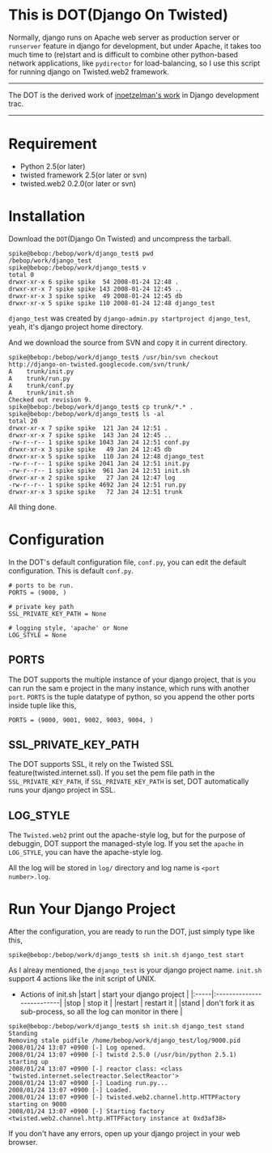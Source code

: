 # This is DOT(Django On Twisted) #

Normally, django runs on Apache web server as production server or `runserver` feature in django for development, but under Apache, it takes too much time to (re)start and is difficult to combine other python-based network applications, like `pydirector` for load-balancing, so I use this script for running django on Twisted.web2 framework.


---

The DOT is the derived work of [jnoetzelman's work](http://code.djangoproject.com/ticket/172) in Django development trac.

---


# Requirement #
  * Python 2.5(or later)
  * twisted framework 2.5(or later or svn)
  * twisted.web2 0.2.0(or later or svn)

# Installation #
Download the `DOT`(Django On Twisted) and uncompress the tarball.
```
spike@bebop:/bebop/work/django_test$ pwd
/bebop/work/django_test
spike@bebop:/bebop/work/django_test$ v
total 0
drwxr-xr-x 6 spike spike  54 2008-01-24 12:48 .
drwxr-xr-x 7 spike spike 143 2008-01-24 12:45 ..
drwxr-xr-x 3 spike spike  49 2008-01-24 12:45 db
drwxr-xr-x 5 spike spike 110 2008-01-24 12:48 django_test
```
`django_test` was created by `django-admin.py startproject django_test`, yeah, it's django project home directory.

And we download the source from SVN and copy it in current directory.
```
spike@bebop:/bebop/work/django_test$ /usr/bin/svn checkout http://django-on-twisted.googlecode.com/svn/trunk/ 
A    trunk/init.py
A    trunk/run.py
A    trunk/conf.py
A    trunk/init.sh
Checked out revision 9.
spike@bebop:/bebop/work/django_test$ cp trunk/*.* .
spike@bebop:/bebop/work/django_test$ ls -al
total 20
drwxr-xr-x 7 spike spike  121 Jan 24 12:51 .
drwxr-xr-x 7 spike spike  143 Jan 24 12:45 ..
-rw-r--r-- 1 spike spike 1043 Jan 24 12:51 conf.py
drwxr-xr-x 3 spike spike   49 Jan 24 12:45 db
drwxr-xr-x 5 spike spike  110 Jan 24 12:48 django_test
-rw-r--r-- 1 spike spike 2041 Jan 24 12:51 init.py
-rw-r--r-- 1 spike spike  961 Jan 24 12:51 init.sh
drwxr-xr-x 2 spike spike   27 Jan 24 12:47 log
-rw-r--r-- 1 spike spike 4692 Jan 24 12:51 run.py
drwxr-xr-x 3 spike spike   72 Jan 24 12:51 trunk
```

All thing done.

# Configuration #
In the DOT's default configuration file, `conf.py`, you can edit the default configuration. This is default `conf.py`.
```
# ports to be run.
PORTS = (9000, )

# private key path
SSL_PRIVATE_KEY_PATH = None

# logging style, 'apache' or None
LOG_STYLE = None
```

## PORTS ##
The DOT supports the multiple instance of your django project, that is you can run the sam e project in the many instance, which runs with another `port`. `PORTS` is the tuple datatype of python, so you append the other ports inside tuple like this,
```
PORTS = (9000, 9001, 9002, 9003, 9004, )
```

## SSL\_PRIVATE\_KEY\_PATH ##
The DOT supports SSL, it rely on the Twisted SSL feature(twisted.internet.ssl). If you set the pem file path in the `SSL_PRIVATE_KEY_PATH`, if `SSL_PRIVATE_KEY_PATH` is set, DOT automatically runs your django project in SSL.

## LOG\_STYLE ##
The `Twisted.web2` print out the apache-style log, but for the purpose of debuggin, DOT support the managed-style log. If you set the `apache` in `LOG_STYLE`, you can have the apache-style log.

All the log will be stored in `log/` directory and log name is `<port number>.log`.

# Run Your Django Project #
After the configuration, you are ready to run the DOT, just simply type like this,
```
spike@bebop:/bebop/work/django_test$ sh init.sh django_test start
```
As I alreay mentioned, the `django_test` is your django project name. `init.sh` support 4 actions like the init script of UNIX.

  * Actions of init.sh
|start | start your django project |
|:-----|:--------------------------|
|stop | stop it |
|restart | restart it |
|stand | don't fork it as sub-process, so all the log can monitor in there |

```
spike@bebop:/bebop/work/django_test$ sh init.sh django_test stand
Standing
Removing stale pidfile /home/bebop/work/django_test/log/9000.pid
2008/01/24 13:07 +0900 [-] Log opened.
2008/01/24 13:07 +0900 [-] twistd 2.5.0 (/usr/bin/python 2.5.1) starting up
2008/01/24 13:07 +0900 [-] reactor class: <class 'twisted.internet.selectreactor.SelectReactor'>
2008/01/24 13:07 +0900 [-] Loading run.py...
2008/01/24 13:07 +0900 [-] Loaded.
2008/01/24 13:07 +0900 [-] twisted.web2.channel.http.HTTPFactory starting on 9000
2008/01/24 13:07 +0900 [-] Starting factory <twisted.web2.channel.http.HTTPFactory instance at 0xd3af38>
```

If you don't have any errors, open up your django project in your web browser.